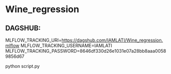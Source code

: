 # Wine_regression

## DAGSHUB:
MLFLOW_TRACKING_URI=https://dagshub.com/IAMLATI/Wine_regression.mlflow
MLFLOW_TRACKING_USERNAME=IAMLATI
MLFLOW_TRACKING_PASSWORD=8646df330d26e1031e07a28bb8aaa00589856d67

python script.py
